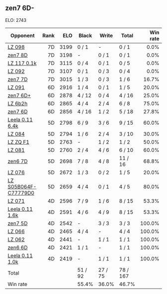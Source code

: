 ## zen7 6D- ##

ELO: 2743

Opponent | Rank | ELO | Black | Write | Total | Win rate
---------|-----:|----:|-------|-------|-------|-------:
[LZ 098](LZ%20098.md) | 7D | 3199 | 0 / 1 | - | 0 / 1 | 0.0%
[zen7 8D](zen7%208D.md) | 7D | 3198 | - | 0 / 1 | 0 / 1 | 0.0%
[LZ 117 0.1k](LZ%20117%200.1k.md) | 7D | 3115 | 0 / 4 | 0 / 1 | 0 / 5 | 0.0%
[LZ 092](LZ%20092.md) | 7D | 3107 | 0 / 1 | 0 / 3 | 0 / 4 | 0.0%
[zen7 7D](zen7%207D.md) | 7D | 3015 | 1 / 3 | 0 / 3 | 1 / 6 | 16.7%
[LZ 091](LZ%20091.md) | 6D | 2916 | 1 / 4 | 0 / 1 | 1 / 5 | 20.0%
[zen7 6D+](zen7%206D+.md) | 6D | 2878 | 4 / 12 | 0 / 4 | 4 / 16 | 25.0%
[LZ 6b2h](LZ%206b2h.md) | 6D | 2865 | 4 / 4 | 2 / 4 | 6 / 8 | 75.0%
[zen7 6D](zen7%206D.md) | 6D | 2856 | 4 / 16 | 1 / 2 | 5 / 18 | 27.8%
[Leela 0.11 6.4k](Leela%200.11%206.4k.md) | 5D | 2798 | 6 / 9 | 3 / 6 | 9 / 15 | 60.0%
[LZ 084](LZ%20084.md) | 5D | 2794 | 1 / 6 | 2 / 4 | 3 / 10 | 30.0%
[LZ ZQ F1](LZ%20ZQ%20F1.md) | 5D | 2763 | - | 1 / 2 | 1 / 2 | 50.0%
[LZ 081](LZ%20081.md) | 5D | 2760 | 2 / 4 | 4 / 6 | 6 / 10 | 60.0%
[zen6 7D](zen6%207D.md) | 5D | 2698 | 7 / 8 | 4 / 8 | 11 / 16 | 68.8%
[LZ 076](LZ%20076.md) | 5D | 2672 | 1 / 3 | 0 / 2 | 1 / 5 | 20.0%
[LZ S05B064F-C77779D0](LZ%20S05B064F-C77779D0.md) | 5D | 2659 | 4 / 4 | 0 / 1 | 4 / 5 | 80.0%
[LZ 071](LZ%20071.md) | 4D | 2596 | 7 / 9 | 1 / 6 | 8 / 15 | 53.3%
[Leela 0.11 1.6k](Leela%200.11%201.6k.md) | 4D | 2591 | 4 / 6 | 4 / 9 | 8 / 15 | 53.3%
[zen7 5D](zen7%205D.md) | 4D | 2542 | - | 3 / 3 | 3 / 3 | 100.0%
[LZ 066](LZ%20066.md) | 4D | 2465 | 4 / 4 | - | 4 / 4 | 100.0%
[LZ 062](LZ%20062.md) | 4D | 2441 | - | 1 / 1 | 1 / 1 | 100.0%
[zen6 6D](zen6%206D.md) | 4D | 2421 | 1 / 1 | - | 1 / 1 | 100.0%
[Leela 0.11 1.0k](Leela%200.11%201.0k.md) | 4D | 2419 | - | 1 / 1 | 1 / 1 | 100.0%
Total | | | 51 / 92 | 27 / 75 | 78 / 167 | 
Win rate| | | 55.4% | 36.0% | 46.7% | 
